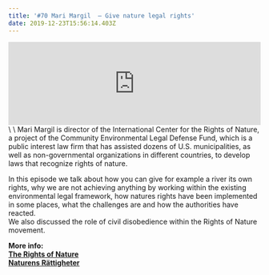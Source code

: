 ```yaml
---
title: '#70 Mari Margil  – Give nature legal rights'
date: 2019-12-23T15:56:14.403Z
---
```

<iframe width="100%" height="166" scrolling="no" frameborder="no" allow="autoplay" src="https://w.soundcloud.com/player/?url=https%3A//api.soundcloud.com/tracks/762617371&color=%23ff5500&auto_play=false&hide_related=false&show_comments=true&show_user=true&show_reposts=false&show_teaser=true"></iframe>\
\
Mari Margil is director of the International Center for the Rights of Nature, a project of the Community Environmental Legal Defense Fund, which is a public interest law firm that has assisted dozens of U.S. municipalities, as well as non-governmental organizations in different countries, to develop laws that recognize rights of nature.

In this episode we talk about how you can give for example a river its own rights, why we are not achieving anything by working within the existing environmental legal framework, how natures rights have been implemented in some places, what the challenges are and how the authorities have reacted.\
We also discussed the role of civil disobedience within the Rights of Nature movement.

**More info:**\
**[The Rights of Nature](https://therightsofnature.org/)**\
**[Naturens Rättigheter](http://www.naturensrattigheter.se/)**
